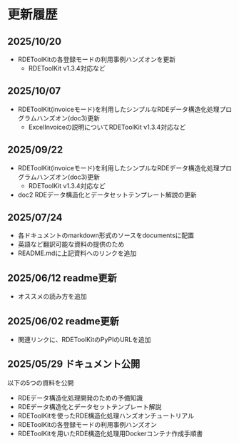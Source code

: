 # 更新履歴

## 2025/10/20
- RDEToolKitの各登録モードの利用事例ハンズオンを更新
  - RDEToolKit v1.3.4対応など

## 2025/10/07
- RDEToolKit(invoiceモード)を利用したシンプルなRDEデータ構造化処理プログラムハンズオン(doc3)更新
  - ExcelInvoiceの説明についてRDEToolKit v1.3.4対応など

## 2025/09/22
- RDEToolKit(invoiceモード)を利用したシンプルなRDEデータ構造化処理プログラムハンズオン(doc3)更新
  - RDEToolKit v1.3.4対応など
- doc2 RDEデータ構造化とデータセットテンプレート解説の更新

## 2025/07/24
- 各ドキュメントのmarkdown形式のソースをdocumentsに配置
- 英語など翻訳可能な資料の提供のため
- README.mdに上記資料へのリンクを追加

## 2025/06/12 readme更新
-  オススメの読み方を追加

## 2025/06/02 readme更新
- 関連リンクに、RDEToolKitのPyPIのURLを追加

## 2025/05/29 ドキュメント公開
以下の5つの資料を公開
- RDEデータ構造化処理開発のための予備知識
- RDEデータ構造化とデータセットテンプレート解説
- RDEToolKitを使ったRDE構造化処理ハンズオンチュートリアル
- RDEToolKitの各登録モードの利用事例ハンズオン
- RDEToolKitを用いたRDE構造化処理用Dockerコンテナ作成手順書


